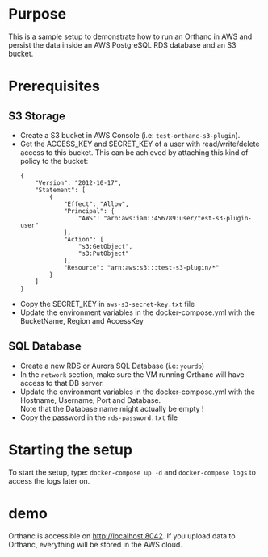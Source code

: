 # Purpose

This is a sample setup to demonstrate how to run an Orthanc in AWS and persist the data inside an AWS PostgreSQL RDS database and an S3 bucket.

# Prerequisites

## S3 Storage

- Create a S3 bucket in AWS Console (i.e: `test-orthanc-s3-plugin`).
- Get the ACCESS_KEY and SECRET_KEY of a user with read/write/delete access to this bucket.  This can be achieved by attaching this kind of policy to the bucket:
  ```
  {
      "Version": "2012-10-17",
      "Statement": [
          {
              "Effect": "Allow",
              "Principal": {
                  "AWS": "arn:aws:iam::456789:user/test-s3-plugin-user"
              },
              "Action": [
                  "s3:GetObject",
                  "s3:PutObject"
              ],
              "Resource": "arn:aws:s3:::test-s3-plugin/*"
          }
      ]
  }
  ```
- Copy the SECRET_KEY in `aws-s3-secret-key.txt` file
- Update the environment variables in the docker-compose.yml with the BucketName, Region and AccessKey

## SQL Database

- Create a new RDS or Aurora SQL Database (i.e: `yourdb`)
- In the `network` section, make sure the VM running Orthanc will have access to that DB server.
- Update the environment variables in the docker-compose.yml with the Hostname, Username, Port and Database.  
  Note that the Database name might actually be empty !
- Copy the password in the `rds-password.txt` file 


# Starting the setup

To start the setup, type: `docker-compose up -d` and `docker-compose logs` to access the logs later on.

# demo

Orthanc is accessible on [http://localhost:8042](http://localhost:8042).  If you upload data to Orthanc,
everything will be stored in the AWS cloud.
